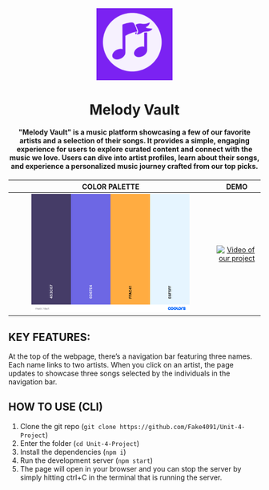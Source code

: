 <div align="center">
  <img style="width: 30%;" src="./logo.png" alt="project image">  
  
  # **Melody Vault**

  #### "Melody Vault" is a music platform showcasing a few of our favorite artists and a selection of their songs. It provides a simple, engaging experience for users to explore curated content and connect with the music we love. Users can dive into artist profiles, learn about their songs, and experience a personalized music journey crafted from our top picks.
  

  COLOR PALETTE            |  DEMO
:-------------------------:|:-------------------------:
<img style="width: 80%;" src="./color.png" alt="Color Palette">   |  [![Video of our project](https://img.youtube.com/vi/nkCMdIyqyMQ/maxresdefault.jpg)](https://www.youtube.com/watch?v=nkCMdIyqyMQ)
</div>

## **KEY FEATURES:**
At the top of the webpage, there’s a navigation bar featuring three names. Each name links to two artists. When you click on an artist, the page updates to showcase three songs selected by the individuals in the navigation bar.
## **HOW TO USE (CLI)**
1. Clone the git repo (`git clone https://github.com/Fake4091/Unit-4-Project`)
2. Enter the folder (`cd Unit-4-Project`)
3. Install the dependencies (`npm i`)
4. Run the development server (`npm start`)
5. The page will open in your browser and you can stop the server by simply hitting ctrl+C in the terminal that is running the server.